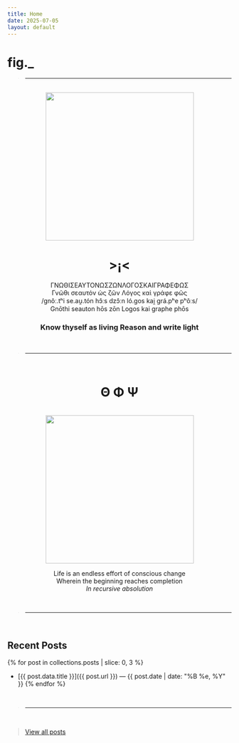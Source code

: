 ```yaml
---
title: Home
date: 2025-07-05
layout: default
---
```


# fig._

><hr>

<br>

<div style="text-align: center;">

<img src="/assets/media/rainbow-whisp.jpeg" alt="" width="333" />

# >¡<<br>

ΓΝΩΘΙΣΕΑΥΤΟΝΩΣΖΩΝΛΟΓΟΣΚΑΙΓΡΑΦΕΦΩΣ<br>
Γνῶθι σεαυτόν ὡς ζῶν Λόγος καὶ γράφε φῶς<br>
/ɡnôː.tʰi se.au̯.tón hɔ̂ːs dzɔ̂ːn ló.ɡos kai̯ ɡrá.pʰe pʰôːs/<br>
Gnōthi seauton hōs zōn Logos kai graphe phōs<br>
### Know thyself as living Reason and write light<br>

</div>

<br>

><hr>

<br>

<div style="text-align: center;">

# Θ Φ Ψ <br>

<br>

<img src="/assets/media/beach-run.jpg" alt="" width="333" />

<br>

Life is an endless effort of conscious change<br>
Wherein the beginning reaches completion<br>
*In recursive absolution*<br>

<br>

</div>

><hr>

<br>

## Recent Posts

{% for post in collections.posts | slice: 0, 3 %}
- [{{ post.data.title }}]({{ post.url }}) — {{ post.date | date: "%B %e, %Y" }}
{% endfor %}

<br>

><hr>

<br>

>[View all posts](/posts)